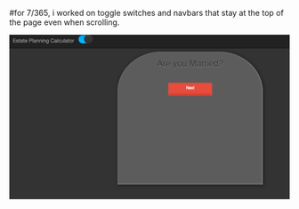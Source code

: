 #for 7/365, i worked on toggle switches and  navbars that stay at the top of the page even when scrolling.

![navbarToggle](static/img/toggle-and-navbar.png)
